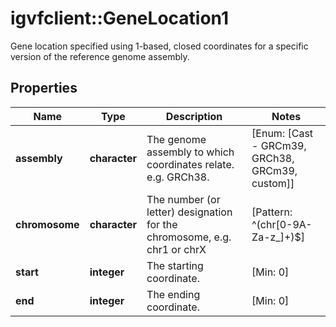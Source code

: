 # igvfclient::GeneLocation1

Gene location specified using 1-based, closed coordinates for a specific version of the reference genome assembly.

## Properties
Name | Type | Description | Notes
------------ | ------------- | ------------- | -------------
**assembly** | **character** | The genome assembly to which coordinates relate. e.g. GRCh38. | [Enum: [Cast - GRCm39, GRCh38, GRCm39, custom]] 
**chromosome** | **character** | The number (or letter) designation for the chromosome, e.g. chr1 or chrX | [Pattern: ^(chr[0-9A-Za-z_]+)$] 
**start** | **integer** | The starting coordinate. | [Min: 0] 
**end** | **integer** | The ending coordinate. | [Min: 0] 


